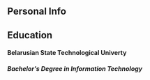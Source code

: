 ## Personal Info

## Education
#### Belarusian State Technological Univerty         
##### Bachelor's Degree in Information Technology
